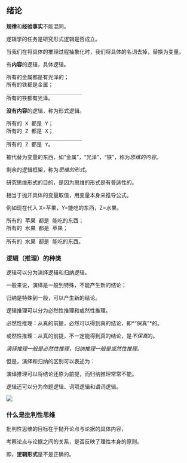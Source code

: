 ## 绪论
**规律**和**经验事实**不能混同。

逻辑学的任务是研究形式逻辑是否成立。

当我们在将具体的推理过程抽象化时，我们将具体的名词去掉，替换为变量。

有**内容**的逻辑，具体逻辑。

<pre>所有的金属都是有光泽的；
所有的铁都是金属；
________________________
所有的铁都有光泽。</pre>

**没有内容**的逻辑，称为形式逻辑。

<pre>所有的 X 都是 Y；
所有的 Z 都是 X；
________________________
所有的 Z 都是 Y。</pre>

被代替为变量的东西，如“金属”，“光泽”，“铁”，称为*思维的内容*。

剩余的逻辑框架，称为*思维的形式*。

研究思维形式的目的，是因为思维的形式是有普适性的。

相当于抛开具体的变量取值，用变量本身来推导公式。

例如现在代入 X=苹果，Y=能吃的东西，Z=水果。

<pre>所有的 苹果 都是 能吃的东西；
所有的 水果 都是 苹果；
________________________
所有的 水果 都是 能吃的东西。</pre>

### 逻辑（推理）的种类
逻辑可以分为演绎逻辑和归纳逻辑。

一般来说，演绎是一般到特殊，不能产生新的结论；

归纳是特殊到一般，可以产生新的结论。

逻辑推理可以分为必然性推理和或然性推理。

必然性推理：从真的前提，必然可以得到真的结论，即*“保真”*的。

或然性推理：从真的前提，不一定能得到真的结论，是*不保真*的。

*演绎推理一般是必然性推理，归纳推理一般是或然性推理。*

但是，演绎和归纳的区别可以表述为：

演绎推理可以将结论还原为前提，而归纳推理常常不能。

逻辑还可以分为命题逻辑、词项逻辑和谓词逻辑。

![](https://s2.ax1x.com/2020/02/25/3JBdbD.png)

### 什么是批判性思维
批判性思维的目标在于抛开论点与论据的具体内容，

考察论点与论据之间的关系，是否反映了理性本身的原则。

即，**逻辑形式**是不是正确的。

